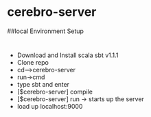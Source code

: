 # cerebro-server


##local Environment Setup
#
 - Download and Install scala sbt v1.1.1
 - Clone repo
 - cd-->cerebro-server
 - run->cmd
 - type sbt and enter
 - [$cerebro-server] compile
 - [$cerebro-server] run -> starts up the server
 - load up localhost:9000